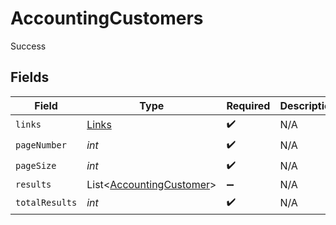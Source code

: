 # AccountingCustomers

Success


## Fields

| Field                                                                 | Type                                                                  | Required                                                              | Description                                                           |
| --------------------------------------------------------------------- | --------------------------------------------------------------------- | --------------------------------------------------------------------- | --------------------------------------------------------------------- |
| `links`                                                               | [Links](../../models/shared/Links.md)                                 | :heavy_check_mark:                                                    | N/A                                                                   |
| `pageNumber`                                                          | *int*                                                                 | :heavy_check_mark:                                                    | N/A                                                                   |
| `pageSize`                                                            | *int*                                                                 | :heavy_check_mark:                                                    | N/A                                                                   |
| `results`                                                             | List<[AccountingCustomer](../../models/shared/AccountingCustomer.md)> | :heavy_minus_sign:                                                    | N/A                                                                   |
| `totalResults`                                                        | *int*                                                                 | :heavy_check_mark:                                                    | N/A                                                                   |